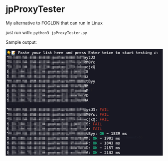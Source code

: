 # jpProxyTester
My alternative to FOGLDN that can run in Linux

just run with:
`python3 jpProxyTester.py`

Sample output:

![jpProxyTester](./assets/jpProxyTester.png)
